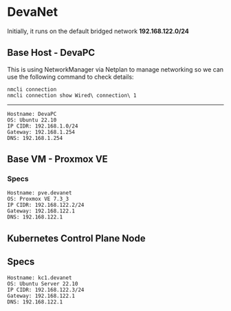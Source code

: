 # DevaNet

Initially, it runs on the default bridged network **192.168.122.0/24**

## Base Host - DevaPC

This is using NetworkManager via Netplan to manage networking so we can use the following command to check details:
```
nmcli connection
nmcli connection show Wired\ connection\ 1
```
---
```
Hostname: DevaPC
OS: Ubuntu 22.10
IP CIDR: 192.168.1.0/24
Gateway: 192.168.1.254
DNS: 192.168.1.254
```
## Base VM - Proxmox VE

### Specs
```
Hostname: pve.devanet
OS: Proxmox VE 7.3_3
IP CIDR: 192.168.122.2/24
Gateway: 192.168.122.1
DNS: 192.168.122.1
```
## Kubernetes Control Plane Node

## Specs
```
Hostname: kc1.devanet
OS: Ubuntu Server 22.10
IP CIDR: 192.168.122.3/24
Gateway: 192.168.122.1
DNS: 192.168.122.1
```